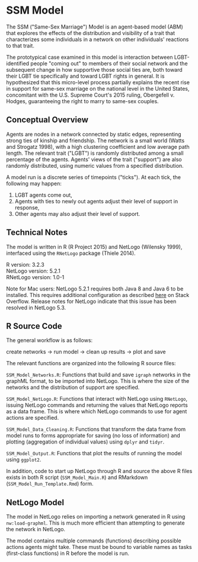 # SSM Model

The SSM ("Same-Sex Marriage") Model is an agent-based model (ABM) that explores the effects of the distribution and visibility of a trait that characterizes some individuals in a network on other individuals' reactions to that trait. 

The prototypical case examined in this model is interaction between LGBT-identified people "coming out" to members of their social network and the subsequent change in how supportive those social ties are, both toward their LGBT tie specifically and toward LGBT rights in general. It is hypothesized that this micro-level process partially explains the recent rise in support for same-sex marriage on the national level in the United States, concomitant with the U.S. Supreme Court's 2015 ruling, Obergefell v. Hodges, guaranteeing the right to marry to same-sex couples.

## Conceptual Overview

Agents are nodes in a network connected by static edges, representing strong ties of kinship and friendship. The network is a small world (Watts and Strogatz 1998), with a high clustering coefficient and low average path length. The relevant trait ("LGBT") is randomly distributed among a small percentage of the agents. Agents' views of the trait ("support") are also randomly distributed, using numeric values from a specified distribution.   

A model run is a discrete series of timepoints ("ticks"). At each tick, the following may happen:

1. LGBT agents come out,
2. Agents with ties to newly out agents adjust their level of support in response, 
3. Other agents may also adjust their level of support. 

## Technical Notes

The model is written in R (R Project 2015) and NetLogo (Wilensky 1999), interfaced using the `RNetLogo` package (Thiele 2014). 

R version: 3.2.3  
NetLogo version: 5.2.1  
RNetLogo version: 1.0-1  

Note for Mac users: NetLogo 5.2.1 requires both Java 8 and Java 6 to be installed. This requires additional configuration as described [here](http://stackoverflow.com/questions/26618105/rnetlogo-not-working-on-mac-yosemite/) on Stack Overflow. Release notes for NetLogo indicate that this issue has been resolved in NetLogo 5.3.

## R Source Code

The general workflow is as follows: 

create networks -> run model -> clean up results -> plot and save

The relevant functions are organized into the following R source files: 

`SSM_Model_Networks.R`: Functions that build and save `igraph` networks in the graphML format, to be imported into NetLogo. This is where the size of the networks and the distribution of support are specified. 

`SSM_Model_NetLogo.R`: Functions that interact with NetLogo using `RNetLogo`, issuing NetLogo commands and returning the values that NetLogo reports as a data frame. This is where which NetLogo commands to use for agent actions are specified. 

`SSM_Model_Data_Cleaning.R`: Functions that transform the data frame from model runs to forms appropriate for saving (no loss of information) and plotting (aggregation of individual values) using `dplyr` and `tidyr`.

`SSM_Model_Output.R`: Functions that plot the results of running the model using `ggplot2`. 

In addition, code to start up NetLogo through R and source the above R files exists in both R script (`SSM_Model_Main.R`) and RMarkdown (`SSM_Model_Run_Template.Rmd`) form. 

## NetLogo Model

The model in NetLogo relies on importing a network generated in R using `nw:load-graphml`. This is much more efficient than attempting to generate the network in NetLogo. 

The model contains multiple commands (functions) describing possible actions agents might take. These must be bound to variable names as tasks (first-class functions) in R before the model is run. 

